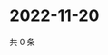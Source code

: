 # 2022-11-20

共 0 条

<!-- BEGIN WEIBO -->
<!-- 最后更新时间 Sun Nov 20 2022 02:18:51 GMT+0800 (China Standard Time) -->

<!-- END WEIBO -->
